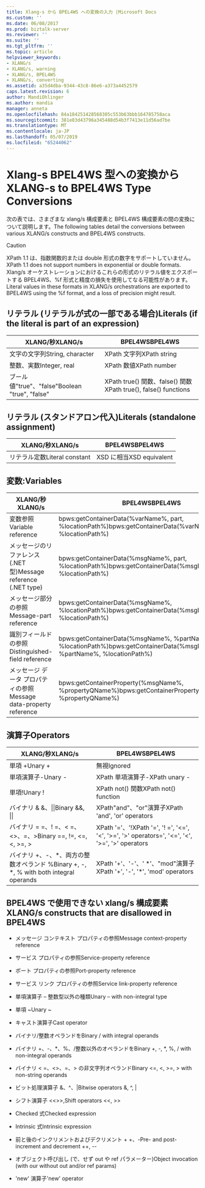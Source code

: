 ```yaml
---
title: Xlang-s から BPEL4WS への変換の入力 |Microsoft Docs
ms.custom: ''
ms.date: 06/08/2017
ms.prod: biztalk-server
ms.reviewer: ''
ms.suite: ''
ms.tgt_pltfrm: ''
ms.topic: article
helpviewer_keywords:
- XLANG/s
- XLANG/s, warning
- XLANG/s, BPEL4WS
- XLANG/s, converting
ms.assetid: a35d4dba-9344-43c8-86e6-a373a4452579
caps.latest.revision: 6
author: MandiOhlinger
ms.author: mandia
manager: anneta
ms.openlocfilehash: 84a184251428568305c553b63bbb164785758aca
ms.sourcegitcommit: 381e83d43796a345488d54b3f7413e11d56ad7be
ms.translationtype: MT
ms.contentlocale: ja-JP
ms.lasthandoff: 05/07/2019
ms.locfileid: "65244062"
---
```

# <a name="xlang-s-to-bpel4ws-type-conversions"></a><span data-ttu-id="c28f6-102">Xlang-s BPEL4WS 型への変換から</span><span class="sxs-lookup"><span data-stu-id="c28f6-102">XLANG-s to BPEL4WS Type Conversions</span></span>
<span data-ttu-id="c28f6-103">次の表では、さまざまな xlang/s 構成要素と BPEL4WS 構成要素の間の変換について説明します。</span><span class="sxs-lookup"><span data-stu-id="c28f6-103">The following tables detail the conversions between various XLANG/s constructs and BPEL4WS constructs.</span></span>  
  
> [!CAUTION]
>  <span data-ttu-id="c28f6-104">XPath 1.1 は、指数関数的または double 形式の数字をサポートしていません。</span><span class="sxs-lookup"><span data-stu-id="c28f6-104">XPath 1.1 does not support numbers in exponential or double formats.</span></span> <span data-ttu-id="c28f6-105">Xlang/s オーケストレーションにおけるこれらの形式のリテラル値をエクスポートする BPEL4WS、%f 形式と精度の損失を使用してなる可能性があります。</span><span class="sxs-lookup"><span data-stu-id="c28f6-105">Literal values in these formats in XLANG/s orchestrations are exported to BPEL4WS using the %f format, and a loss of precision might result.</span></span>  
  
## <a name="literals-if-the-literal-is-part-of-an-expression"></a><span data-ttu-id="c28f6-106">リテラル (リテラルが式の一部である場合)</span><span class="sxs-lookup"><span data-stu-id="c28f6-106">Literals (if the literal is part of an expression)</span></span>  
  
|<span data-ttu-id="c28f6-107">XLANG/秒</span><span class="sxs-lookup"><span data-stu-id="c28f6-107">XLANG/s</span></span>|<span data-ttu-id="c28f6-108">BPEL4WS</span><span class="sxs-lookup"><span data-stu-id="c28f6-108">BPEL4WS</span></span>|  
|--------------|-------------|  
|<span data-ttu-id="c28f6-109">文字の文字列</span><span class="sxs-lookup"><span data-stu-id="c28f6-109">String, character</span></span>|<span data-ttu-id="c28f6-110">XPath 文字列</span><span class="sxs-lookup"><span data-stu-id="c28f6-110">XPath string</span></span>|  
|<span data-ttu-id="c28f6-111">整数、実数</span><span class="sxs-lookup"><span data-stu-id="c28f6-111">Integer, real</span></span>|<span data-ttu-id="c28f6-112">XPath 数値</span><span class="sxs-lookup"><span data-stu-id="c28f6-112">XPath number</span></span>|  
|<span data-ttu-id="c28f6-113">ブール値"true"、"false"</span><span class="sxs-lookup"><span data-stu-id="c28f6-113">Boolean "true", "false"</span></span>|<span data-ttu-id="c28f6-114">XPath true() 関数、false() 関数</span><span class="sxs-lookup"><span data-stu-id="c28f6-114">XPath true(), false() functions</span></span>|  
  
## <a name="literals-standalone-assignment"></a><span data-ttu-id="c28f6-115">リテラル (スタンドアロン代入)</span><span class="sxs-lookup"><span data-stu-id="c28f6-115">Literals (standalone assignment)</span></span>  
  
|<span data-ttu-id="c28f6-116">XLANG/秒</span><span class="sxs-lookup"><span data-stu-id="c28f6-116">XLANG/s</span></span>|<span data-ttu-id="c28f6-117">BPEL4WS</span><span class="sxs-lookup"><span data-stu-id="c28f6-117">BPEL4WS</span></span>|  
|--------------|-------------|  
|<span data-ttu-id="c28f6-118">リテラル定数</span><span class="sxs-lookup"><span data-stu-id="c28f6-118">Literal constant</span></span>|<span data-ttu-id="c28f6-119">XSD に相当</span><span class="sxs-lookup"><span data-stu-id="c28f6-119">XSD equivalent</span></span>|  
  
## <a name="variables"></a><span data-ttu-id="c28f6-120">変数:</span><span class="sxs-lookup"><span data-stu-id="c28f6-120">Variables</span></span>  
  
|<span data-ttu-id="c28f6-121">XLANG/秒</span><span class="sxs-lookup"><span data-stu-id="c28f6-121">XLANG/s</span></span>|<span data-ttu-id="c28f6-122">BPEL4WS</span><span class="sxs-lookup"><span data-stu-id="c28f6-122">BPEL4WS</span></span>|  
|--------------|-------------|  
|<span data-ttu-id="c28f6-123">変数参照</span><span class="sxs-lookup"><span data-stu-id="c28f6-123">Variable reference</span></span>|<span data-ttu-id="c28f6-124">bpws:getContainerData(%varName%, part, %locationPath%)</span><span class="sxs-lookup"><span data-stu-id="c28f6-124">bpws:getContainerData(%varName%,  part, %locationPath%)</span></span>|  
|<span data-ttu-id="c28f6-125">メッセージのリファレンス (.NET 型)</span><span class="sxs-lookup"><span data-stu-id="c28f6-125">Message reference (.NET type)</span></span>|<span data-ttu-id="c28f6-126">bpws:getContainerData(%msgName%, part, %locationPath%)</span><span class="sxs-lookup"><span data-stu-id="c28f6-126">bpws:getContainerData(%msgName%, part, %locationPath%)</span></span>|  
|<span data-ttu-id="c28f6-127">メッセージ部分の参照</span><span class="sxs-lookup"><span data-stu-id="c28f6-127">Message-part reference</span></span>|<span data-ttu-id="c28f6-128">bpws:getContainerData(%msgName%, %locationPath%)</span><span class="sxs-lookup"><span data-stu-id="c28f6-128">bpws:getContainerData(%msgName%, %locationPath%)</span></span>|  
|<span data-ttu-id="c28f6-129">識別フィールドの参照</span><span class="sxs-lookup"><span data-stu-id="c28f6-129">Distinguished-field reference</span></span>|<span data-ttu-id="c28f6-130">bpws:getContainerData(%msgName%, %partName%, %locationPath%)</span><span class="sxs-lookup"><span data-stu-id="c28f6-130">bpws:getContainerData(%msgName%, %partName%, %locationPath%)</span></span>|  
|<span data-ttu-id="c28f6-131">メッセージ データ プロパティの参照</span><span class="sxs-lookup"><span data-stu-id="c28f6-131">Message data-property reference</span></span>|<span data-ttu-id="c28f6-132">bpws:getContainerProperty(%msgName%, %propertyQName%)</span><span class="sxs-lookup"><span data-stu-id="c28f6-132">bpws:getContainerProperty(%msgName%, %propertyQName%)</span></span>|  
  
## <a name="operators"></a><span data-ttu-id="c28f6-133">演算子</span><span class="sxs-lookup"><span data-stu-id="c28f6-133">Operators</span></span>  
  
|<span data-ttu-id="c28f6-134">XLANG/秒</span><span class="sxs-lookup"><span data-stu-id="c28f6-134">XLANG/s</span></span>|<span data-ttu-id="c28f6-135">BPEL4WS</span><span class="sxs-lookup"><span data-stu-id="c28f6-135">BPEL4WS</span></span>|  
|--------------|-------------|  
|<span data-ttu-id="c28f6-136">単項 +</span><span class="sxs-lookup"><span data-stu-id="c28f6-136">Unary +</span></span>|<span data-ttu-id="c28f6-137">無視</span><span class="sxs-lookup"><span data-stu-id="c28f6-137">Ignored</span></span>|  
|<span data-ttu-id="c28f6-138">単項演算子-</span><span class="sxs-lookup"><span data-stu-id="c28f6-138">Unary -</span></span>|<span data-ttu-id="c28f6-139">XPath 単項演算子-</span><span class="sxs-lookup"><span data-stu-id="c28f6-139">XPath unary -</span></span>|  
|<span data-ttu-id="c28f6-140">単項!</span><span class="sxs-lookup"><span data-stu-id="c28f6-140">Unary !</span></span>|<span data-ttu-id="c28f6-141">XPath not() 関数</span><span class="sxs-lookup"><span data-stu-id="c28f6-141">XPath not() function</span></span>|  
|<span data-ttu-id="c28f6-142">バイナリ & &、&#124;&#124;</span><span class="sxs-lookup"><span data-stu-id="c28f6-142">Binary &&, &#124;&#124;</span></span>|<span data-ttu-id="c28f6-143">XPath"and"、"or"演算子</span><span class="sxs-lookup"><span data-stu-id="c28f6-143">XPath 'and', 'or' operators</span></span>|  
|<span data-ttu-id="c28f6-144">バイナリ = =、! =、< =、<>、=、></span><span class="sxs-lookup"><span data-stu-id="c28f6-144">Binary ==, !=, <=, <, >=, ></span></span>|<span data-ttu-id="c28f6-145">XPath '='、'!</span><span class="sxs-lookup"><span data-stu-id="c28f6-145">XPath '=', '!</span></span> <span data-ttu-id="c28f6-146">=', '<=', '<', '>=', '>' operators</span><span class="sxs-lookup"><span data-stu-id="c28f6-146">=', '<=', '<', '>=', '>' operators</span></span>|  
|<span data-ttu-id="c28f6-147">バイナリ +、-、\*、両方の整数オペランド %</span><span class="sxs-lookup"><span data-stu-id="c28f6-147">Binary +, -, \*, % with both integral operands</span></span>|<span data-ttu-id="c28f6-148">XPath '+'、'-'、' \*'、"mod"演算子</span><span class="sxs-lookup"><span data-stu-id="c28f6-148">XPath '+', '-', '\*', 'mod' operators</span></span>|  
  
## <a name="xlangs-constructs-that-are-disallowed-in-bpel4ws"></a><span data-ttu-id="c28f6-149">BPEL4WS で使用できない xlang/s 構成要素</span><span class="sxs-lookup"><span data-stu-id="c28f6-149">XLANG/s constructs that are disallowed in BPEL4WS</span></span>  
  
-   <span data-ttu-id="c28f6-150">メッセージ コンテキスト プロパティの参照</span><span class="sxs-lookup"><span data-stu-id="c28f6-150">Message context-property reference</span></span>  
  
-   <span data-ttu-id="c28f6-151">サービス プロパティの参照</span><span class="sxs-lookup"><span data-stu-id="c28f6-151">Service-property reference</span></span>  
  
-   <span data-ttu-id="c28f6-152">ポート プロパティの参照</span><span class="sxs-lookup"><span data-stu-id="c28f6-152">Port-property reference</span></span>  
  
-   <span data-ttu-id="c28f6-153">サービス リンク プロパティの参照</span><span class="sxs-lookup"><span data-stu-id="c28f6-153">Service link-property reference</span></span>  
  
-   <span data-ttu-id="c28f6-154">単項演算子 – 整数型以外の種類</span><span class="sxs-lookup"><span data-stu-id="c28f6-154">Unary – with non-integral type</span></span>  
  
-   <span data-ttu-id="c28f6-155">単項 ~</span><span class="sxs-lookup"><span data-stu-id="c28f6-155">Unary ~</span></span>  
  
-   <span data-ttu-id="c28f6-156">キャスト演算子</span><span class="sxs-lookup"><span data-stu-id="c28f6-156">Cast operator</span></span>  
  
-   <span data-ttu-id="c28f6-157">バイナリ/整数オペランドを</span><span class="sxs-lookup"><span data-stu-id="c28f6-157">Binary / with integral operands</span></span>  
  
-   <span data-ttu-id="c28f6-158">バイナリ +、-、\*、%、/整数以外のオペランドを</span><span class="sxs-lookup"><span data-stu-id="c28f6-158">Binary +, -, \*, %, / with non-integral operands</span></span>  
  
-   <span data-ttu-id="c28f6-159">バイナリ < =、<>、=、> の非文字列オペランド</span><span class="sxs-lookup"><span data-stu-id="c28f6-159">Binary <=, <, >=, > with non-string operands</span></span>  
  
-   <span data-ttu-id="c28f6-160">ビット処理演算子 &、^、&#124;</span><span class="sxs-lookup"><span data-stu-id="c28f6-160">Bitwise operators &, ^, &#124;</span></span>  
  
-   <span data-ttu-id="c28f6-161">シフト演算子 <<>>,</span><span class="sxs-lookup"><span data-stu-id="c28f6-161">Shift operators <<, >></span></span>  
  
-   <span data-ttu-id="c28f6-162">Checked 式</span><span class="sxs-lookup"><span data-stu-id="c28f6-162">Checked expression</span></span>  
  
-   <span data-ttu-id="c28f6-163">Intrinsic 式</span><span class="sxs-lookup"><span data-stu-id="c28f6-163">Intrinsic expression</span></span>  
  
-   <span data-ttu-id="c28f6-164">前と後のインクリメントおよびデクリメント + +、-</span><span class="sxs-lookup"><span data-stu-id="c28f6-164">Pre- and post- increment and decrement ++, --</span></span>  
  
-   <span data-ttu-id="c28f6-165">オブジェクト呼び出し (で、せず out や ref パラメーター)</span><span class="sxs-lookup"><span data-stu-id="c28f6-165">Object invocation (with our without out and/or ref params)</span></span>  
  
-   <span data-ttu-id="c28f6-166">'new' 演算子</span><span class="sxs-lookup"><span data-stu-id="c28f6-166">'new' operator</span></span>
